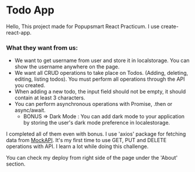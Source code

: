 # Todo App

Hello,
This project made for Popupsmart React Practicum. I use create-react-app.

### What they want from us:

- We want to get username from user and store it in localstorage. You can show the username anywhere on the page.
- We want all CRUD operations to take place on Todos. (Adding, deleting, editing, listing todos). You must perform all operations through the API you created.
- When adding a new todo, the input field should not be empty, it should contain at least 3 characters.
- You can perform asynchronous operations with Promise, .then or async/await.
  - BONUS => Dark Mode : You can add dark mode to your application by storing the user's dark mode preference in localestorage.

I completed all of them even with bonus.
I use 'axios' package for fetching data from [MockAPI](https://mockapi.io/).
It's my first time to use GET, PUT and DELETE operations with API. I learn a lot while doing this challenge.

You can check my deploy from right side of the page under the 'About' section.